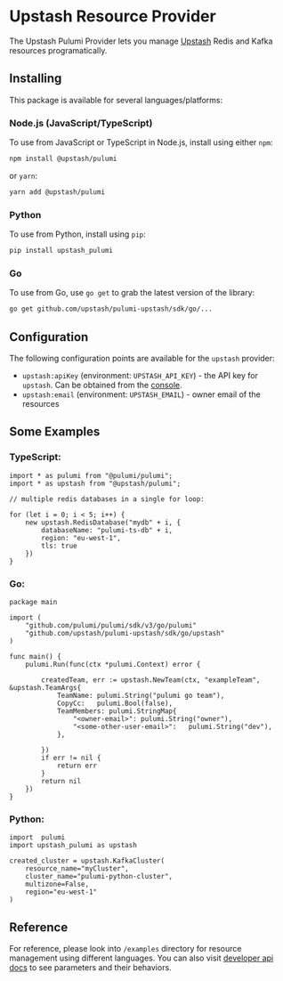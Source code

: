 # Upstash Resource Provider

The Upstash Pulumi Provider lets you manage [Upstash](http://upstash.com) Redis and Kafka resources programatically.

## Installing

This package is available for several languages/platforms:

### Node.js (JavaScript/TypeScript)

To use from JavaScript or TypeScript in Node.js, install using either `npm`:

```bash
npm install @upstash/pulumi
```

or `yarn`:

```bash
yarn add @upstash/pulumi
```

### Python

To use from Python, install using `pip`:

```bash
pip install upstash_pulumi
```

### Go

To use from Go, use `go get` to grab the latest version of the library:

```bash
go get github.com/upstash/pulumi-upstash/sdk/go/...
```

## Configuration

The following configuration points are available for the `upstash` provider:

- `upstash:apiKey` (environment: `UPSTASH_API_KEY`) - the API key for `upstash`. Can be obtained from the [console](https://console.upstash.com).
- `upstash:email` (environment: `UPSTASH_EMAIL`) - owner email of the resources

## Some Examples

### TypeScript:

```
import * as pulumi from "@pulumi/pulumi";
import * as upstash from "@upstash/pulumi";

// multiple redis databases in a single for loop:

for (let i = 0; i < 5; i++) {
    new upstash.RedisDatabase("mydb" + i, {
        databaseName: "pulumi-ts-db" + i,
        region: "eu-west-1",
        tls: true
    })
}

```

### Go:

```
package main

import (
	"github.com/pulumi/pulumi/sdk/v3/go/pulumi"
	"github.com/upstash/pulumi-upstash/sdk/go/upstash"
)

func main() {
	pulumi.Run(func(ctx *pulumi.Context) error {

		createdTeam, err := upstash.NewTeam(ctx, "exampleTeam", &upstash.TeamArgs{
			TeamName: pulumi.String("pulumi go team"),
			CopyCc:   pulumi.Bool(false),
			TeamMembers: pulumi.StringMap{
				"<owner-email>": pulumi.String("owner"),
				"<some-other-user-email>":   pulumi.String("dev"),
			},

		})
		if err != nil {
			return err
		}
		return nil
	})
}

```

### Python:

```
import  pulumi
import upstash_pulumi as upstash

created_cluster = upstash.KafkaCluster(
    resource_name="myCluster",
    cluster_name="pulumi-python-cluster",
    multizone=False,
    region="eu-west-1"
)
```

## Reference

For reference, please look into `/examples` directory for resource management using different languages. You can also visit [developer api docs](https://developer.upstash.com/) to see parameters and their behaviors.
